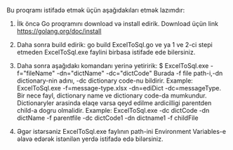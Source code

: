 Bu proqramı istifadə etmək üçün aşağıdakıları etmək lazımdır:

1. İlk öncə Go proqramını download və install edirik. Download üçün link https://golang.org/doc/install
  
2. Daha sonra build edirik: go build ExcelToSql.go ve ya 1 ve 2-ci stepi etmeden ExcelToSql.exe faylini birbasa istifade ede bilersiniz.

3. Daha sonra aşağıdakı komandanı yerinə yetiririk:
$ ExcelToSql.exe -f="fileName" -dn="dictName" -dc="dictCode"
Burada -f file path-i,-dn dictionary-nin adını, -dc dictionary code-nu bildirir.
Example: ExcelToSql.exe -f=message-type.xlsx -dn=ediDict -dc=messageType. 
Bir nece fayl, dictionary name ve dictionary code-da mumkundur. 
Dictionaryler arasinda elaqe varsa qeyd edilme ardicilligi parentden child-a dogru olmalidir.
Example: ExcelToSql.exe -dc dictCode -dn dictName -f parentfile -dc dictCode1 -dn dictname1 -f childFile
    
4. Əgər istərsəniz ExcelToSql.exe faylının path-ini Environment Variables-e əlavə edərək istənilən yerdə istifadə edə bilərsiniz.



